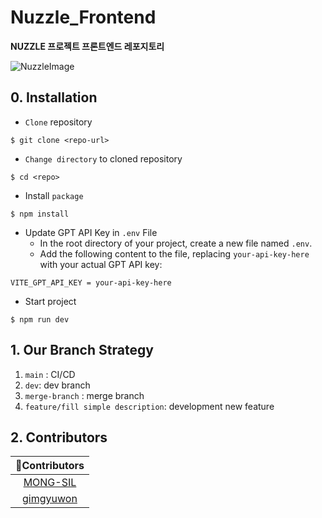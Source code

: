 # Nuzzle_Frontend

**NUZZLE 프로젝트 프론트엔드 레포지토리**

![NuzzleImage](https://github.com/NuzzleTeam/Nuzzle_FrontEnd/blob/main/src/assets/read_me.png)

## <b> 0. Installation </b>

- `Clone` repository

```shell
$ git clone <repo-url>
```

- `Change directory` to cloned repository

```shell
$ cd <repo>
```

- Install `package`

```shell
$ npm install
```

- Update GPT API Key in `.env` File
    - In the root directory of your project, create a new file named `.env`.
    - Add the following content to the file, replacing `your-api-key-here` with your actual GPT API key:
```shell
VITE_GPT_API_KEY = your-api-key-here
```

- Start project

```shell
$ npm run dev
```

## <b> 1. Our Branch Strategy </b>

1. `main` : CI/CD
2. `dev`: dev branch
3. `merge-branch` : merge branch
4. `feature/fill simple description`: development new feature

## <b> 2. Contributors </b>

|              🐾Contributors               |
| :---------------------------------------: |
|  [MONG-SIL](https://github.com/MONG-SIL)  |
| [gimgyuwon](https://github.com/gimgyuwon) |
